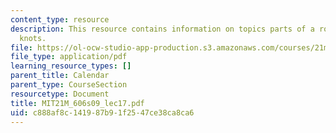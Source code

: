 ```yaml
---
content_type: resource
description: This resource contains information on topics parts of a rope and useful
  knots.
file: https://ol-ocw-studio-app-production.s3.amazonaws.com/courses/21m-606-introduction-to-stagecraft-spring-2009/c888af8c141987b91f2547ce38ca8ca6_MIT21M_606s09_lec17.pdf
file_type: application/pdf
learning_resource_types: []
parent_title: Calendar
parent_type: CourseSection
resourcetype: Document
title: MIT21M_606s09_lec17.pdf
uid: c888af8c-1419-87b9-1f25-47ce38ca8ca6
---
```

